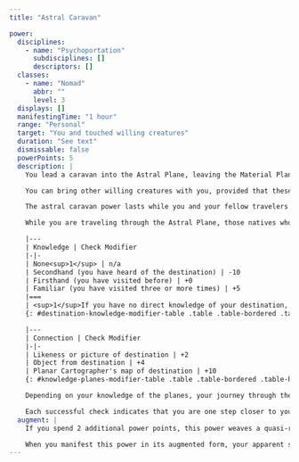 ```yaml
---
title: "Astral Caravan"

power:
  disciplines:
    - name: "Psychoportation"
      subdisciplines: []
      descriptors: []
  classes:
    - name: "Nomad"
      abbr: ""
      level: 3
  displays: []
  manifestingTime: "1 hour"
  range: "Personal"
  target: "You and touched willing creatures"
  duration: "See text"
  dismissable: false
  powerPoints: 5
  description: |
    You lead a caravan into the Astral Plane, leaving the Material Plane behind. Since the Astral Plane touches upon other planes, you can travel astrally to any of these other planes as you wish, but only if you know your way (see below).

    You can bring other willing creatures with you, provided that these subjects have each manifested astral traveler and are linked hand to hand with you at the time of the astral caravan's manifestation. These fellow travelers are dependent upon you and must accompany you at all times. If something happens to you during the journey that causes you to break hand-to-hand contact, your companions are stranded wherever you leave them. Because the planes are a dangerous place, those who lead astral caravans usually choose to manifest this power only if they have a large party of travelers assembled. Sometimes groups of lower-level adventurers may hire you to lead forays beyond the Material Plane.

    The astral caravan power lasts while you and your fellow travelers maintain your original formation, until (1) you reach your intended destination plane, (2) you desire to end the power while still traversing the Astral Plane, (3) you or anyone traveling with you breaks the hand-to-hand chain connecting the travelers for 2 consecutive rounds, or (4) the power is terminated by some outside means, such as dispel psionics. When the power ends, you and your fellow travelers halt in whatever portion of the Astral Plane you happen to be traversing (the Astral Plane is in many ways subjective in location; in any event, one place on the Astral looks much like any other).

    While you are traveling through the Astral Plane, those natives who happen to glimpse you and your fellow travelers perceive you to be moving at a speed of 30 feet (you can't run), with you flying in the lead and your fellow travelers strung out behind you, each linked to the next by one hand.

    |---
    | Knowledge | Check Modifier
    |-|-
    | None<sup>1</sup> | n/a
    | Secondhand (you have heard of the destination) | -10
    | Firsthand (you have visited before) | +0
    | Familiar (you have visited three or more times) | +5
    |===
    | <sup>1</sup>If you have no direct knowledge of your destination, you must have some connection to it in order to travel there; see below. |<
    {: #destination-knowledge-modifier-table .table .table-bordered .table-hover .table-striped data-caption="Table: Destination Knowledge (the planes)" }

    |---
    | Connection | Check Modifier
    |-|-
    | Likeness or picture of destination | +2
    | Object from destination | +4
    | Planar Cartographer's map of destination | +10
    {: #knowledge-planes-modifier-table .table .table-bordered .table-hover .table-striped data-caption="Table: Knowledge (the planes)" }

    Depending on your knowledge of the planes, your journey through the subjective space that is the Astral Plane may take a longer or shorter period of time. For each 24 hours you travel, make a Knowledge (the planes) check. Unless a location is particularly hard to find and well guarded, or conversely easy to find and well advertised, the average DC for an astral caravan journey should be set at 20. You cannot take 20 on this check, though you can take 10. Each check may be modified by your degree of familiarity with the destination or by some connection you have with the place; see the associated tables.

    Each successful check indicates that you are one step closer to your goal. To finally arrive at your location, you must succeed on six checks within a span of 12 days. (If you fail to make six successful checks within the first 12 days, you can continue to make one check per day until you get the requisite six successes within a span of 12 consecutive days). When you successfully make the requisite number of checks, the journey ends, and you appear on your chosen plane within 10-1,000 (10d%) miles of your intended destination on that plane.
  augment: |
    If you spend 2 additional power points, this power weaves a quasi-real filmy membrane around yourself and all those adjacent to each other in the caravan (being linked by hand is not required if this membrane is used). You remain visible within the translucent, amorphous enclosure. You can pick up or drop willing passengers, easily reaching through the film. Anything you hold is enveloped by the film. Any attacks made through the enclosure in either direction have a 25% miss chance due to the rippling membrane.

    When you manifest this power in its augmented form, your apparent speed to those observing on the Astral Plane is 40 feet, and you can make a Knowledge (the planes) check once every 12 hours to attempt to make it to your destination (six successful checks within 12 consecutive days still sees you to your desired goal).
---
```

